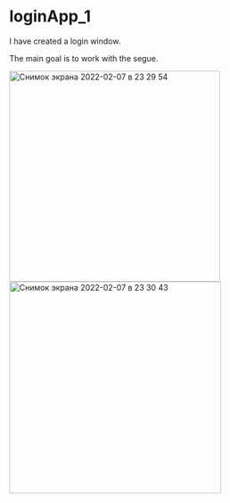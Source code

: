 # loginApp_1

I have created a login window.

The main goal is to work with the segue.

<img width="378" alt="Снимок экрана 2022-02-07 в 23 29 54" src="https://user-images.githubusercontent.com/87023107/152867100-70206a97-469a-41c9-bb4c-9dfe1d2fa77b.png"><img width="380" alt="Снимок экрана 2022-02-07 в 23 30 43" src="https://user-images.githubusercontent.com/87023107/152867108-9f182ea8-c9bc-4ab3-9a86-59a45e6f5cfb.png">

